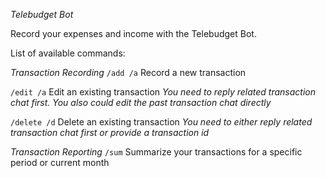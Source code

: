 _Telebudget Bot_

Record your expenses and income with the Telebudget Bot.

List of available commands:

_Transaction Recording_
`/add /a` Record a new transaction

`/edit /a` Edit an existing transaction
_You need to reply related transaction chat first. You also could edit the past transaction chat directly_

`/delete /d` Delete an existing transaction
_You need to either reply related transaction chat first or provide a transaction id_

_Transaction Reporting_
`/sum` Summarize your transactions for a specific period or current month
